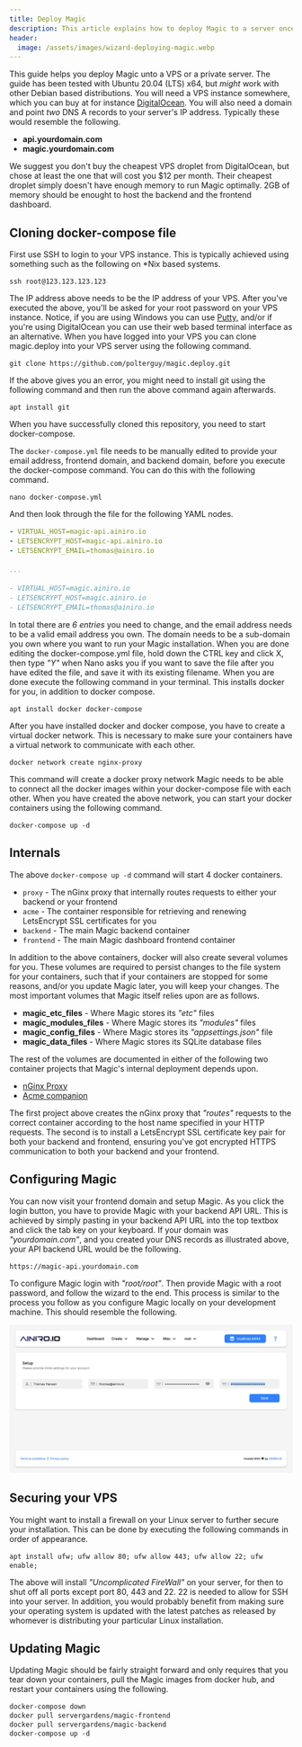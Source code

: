 ```yaml
---
title: Deploy Magic
description: This article explains how to deploy Magic to a server once you're ready to put Magic into production
header:
  image: /assets/images/wizard-deploying-magic.webp
---
```


This guide helps you deploy Magic unto a VPS or a private server. The guide has been tested with
Ubuntu 20.04 (LTS) x64, but _might_ work with other Debian based distributions. You will need a
VPS instance somewhere, which you can buy at for instance [DigitalOcean](https://www.digitalocean.com/).
You will also need a domain and point _two_ DNS A records to your server's IP address. Typically
these would resemble the following.

* __api.yourdomain.com__
* __magic.yourdomain.com__

We suggest you don't buy the cheapest VPS droplet from DigitalOcean, but chose at least the one
that will cost you $12 per month. Their cheapest droplet simply doesn't have enough memory to
run Magic optimally. 2GB of memory should be enought to host the backend and the frontend
dashboard.

## Cloning docker-compose file

First use SSH to login to your VPS instance. This is typically achieved using something such as the following
on *Nix based systems.

```
ssh root@123.123.123.123
```

The IP address above needs to be the IP address of your VPS. After you've executed the above, you'll be
asked for your root password on your VPS instance. Notice, if you are using Windows you can use
[Putty](https://www.chiark.greenend.org.uk/~sgtatham/putty/), and/or
if you're using DigitalOcean you can use their web based terminal interface as an alternative. When you have
logged into your VPS you can clone magic.deploy into your VPS server using the following command.

```
git clone https://github.com/polterguy/magic.deploy.git
```

If the above gives you an error, you might need to install git using the following
command and then run the above command again afterwards.

```
apt install git
```

When you have successfully cloned this repository, you need to start docker-compose.

The `docker-compose.yml` file needs to be manually edited to provide your
email address, frontend domain, and backend domain, before you execute the docker-compose command.
You can do this with the following command.

```
nano docker-compose.yml
```

And then look through the file for the following YAML nodes.

```yaml
- VIRTUAL_HOST=magic-api.ainiro.io
- LETSENCRYPT_HOST=magic-api.ainiro.io
- LETSENCRYPT_EMAIL=thomas@ainiro.io

...

- VIRTUAL_HOST=magic.ainiro.io
- LETSENCRYPT_HOST=magic.ainiro.io
- LETSENCRYPT_EMAIL=thomas@ainiro.io
```

In total there are _6 entries_ you need to change, and the email address needs to be a valid email
address you own. The domain needs to be a sub-domain you own where you want to run your Magic
installation. When you are done editing the docker-compose.yml file, hold down the CTRL key and
click X, then type _"Y"_ when Nano asks you if you want to save the file after you have edited the
file, and save it with its existing filename. When you are done execute the following command in
your terminal. This installs docker for you, in addition to docker compose.

```
apt install docker docker-compose
```

After you have installed docker and docker compose, you have to create a virtual docker network.
This is necessary to make sure your containers have a virtual network to communicate with each other.

```
docker network create nginx-proxy
```

This command will create a docker proxy network Magic needs to be able to connect
all the docker images within your docker-compose file with each other. When you have created the
above network, you can start your docker containers using the following command.

```
docker-compose up -d
```

## Internals

The above `docker-compose up -d` command will start 4 docker containers.

* `proxy` - The nGinx proxy that internally routes requests to either your backend or your frontend
* `acme` - The container responsible for retrieving and renewing LetsEncrypt SSL certificates for you
* `backend` - The main Magic backend container
* `frontend` - The main Magic dashboard frontend container

In addition to the above containers, docker will also create several volumes for you. These volumes
are required to persist changes to the file system for your containers, such that if your containers
are stopped for some reasons, and/or you update Magic later, you will keep your changes. The most
important volumes that Magic itself relies upon are as follows.

* __magic_etc_files__ - Where Magic stores its _"etc"_ files
* __magic_modules_files__ - Where Magic stores its _"modules"_ files
* __magic_config_files__ - Where Magic stores its _"appsettings.json"_ file
* __magic_data_files__ - Where Magic stores its SQLite database files

The rest of the volumes are documented in either of the following two container projects that Magic's
internal deployment depends upon.

* [nGinx Proxy](https://github.com/nginx-proxy/nginx-proxy)
* [Acme companion](https://github.com/nginx-proxy/acme-companion)

The first project above creates the nGinx proxy that _"routes"_ requests to the correct container
according to the host name specified in your HTTP requests. The second is to install a LetsEncrypt
SSL certificate key pair for both your backend and frontend, ensuring you've got encrypted HTTPS
communication to both your backend and your frontend.

## Configuring Magic

You can now visit your frontend domain and setup Magic. As you click the login button, you have to
provide Magic with your backend API URL. This is achieved by simply pasting in your backend API URL
into the top textbox and click the tab key on your keyboard. If your domain was _"yourdomain.com"_, and
you created your DNS records as illustrated above, your API backend URL would be the following.

```
https://magic-api.yourdomain.com
```

To configure Magic login with _"root/root"_. Then provide Magic with a root
password, and follow the wizard to the end. This process is similar to the process you follow as you
configure Magic locally on your development machine. This should resemble the following.

![Initially configuring Magic](/images/setup-magic.jpeg)

## Securing your VPS

You might want to install a firewall on your Linux server to further secure your installation. This can be done
by executing the following commands in order of appearance.

```
apt install ufw; ufw allow 80; ufw allow 443; ufw allow 22; ufw enable;
```

The above will install _"Uncomplicated FireWall"_ on your server, for then to shut off all ports except
port 80, 443 and 22. 22 is needed to allow for SSH into your server. In addition, you would probably benefit
from making sure your operating system is updated with the latest patches as released by whomever is
distributing your particular Linux installation.

## Updating Magic

Updating Magic should be fairly straight forward and only requires that you tear down your containers,
pull the Magic images from docker hub, and restart your containers using the following.

```
docker-compose down
docker pull servergardens/magic-frontend
docker pull servergardens/magic-backend
docker-compose up -d
```

